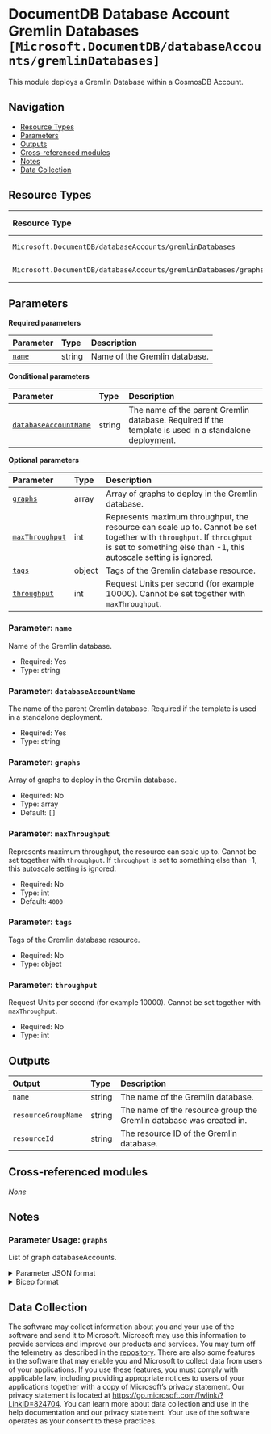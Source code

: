 # DocumentDB Database Account Gremlin Databases `[Microsoft.DocumentDB/databaseAccounts/gremlinDatabases]`

This module deploys a Gremlin Database within a CosmosDB Account.

## Navigation

- [Resource Types](#Resource-Types)
- [Parameters](#Parameters)
- [Outputs](#Outputs)
- [Cross-referenced modules](#Cross-referenced-modules)
- [Notes](#Notes)
- [Data Collection](#Data-Collection)

## Resource Types

| Resource Type | API Version |
| :-- | :-- |
| `Microsoft.DocumentDB/databaseAccounts/gremlinDatabases` | [2023-04-15](https://learn.microsoft.com/en-us/azure/templates/Microsoft.DocumentDB/2023-04-15/databaseAccounts/gremlinDatabases) |
| `Microsoft.DocumentDB/databaseAccounts/gremlinDatabases/graphs` | [2023-04-15](https://learn.microsoft.com/en-us/azure/templates/Microsoft.DocumentDB/databaseAccounts) |

## Parameters

**Required parameters**

| Parameter | Type | Description |
| :-- | :-- | :-- |
| [`name`](#parameter-name) | string | Name of the Gremlin database. |

**Conditional parameters**

| Parameter | Type | Description |
| :-- | :-- | :-- |
| [`databaseAccountName`](#parameter-databaseaccountname) | string | The name of the parent Gremlin database. Required if the template is used in a standalone deployment. |

**Optional parameters**

| Parameter | Type | Description |
| :-- | :-- | :-- |
| [`graphs`](#parameter-graphs) | array | Array of graphs to deploy in the Gremlin database. |
| [`maxThroughput`](#parameter-maxthroughput) | int | Represents maximum throughput, the resource can scale up to. Cannot be set together with `throughput`. If `throughput` is set to something else than -1, this autoscale setting is ignored. |
| [`tags`](#parameter-tags) | object | Tags of the Gremlin database resource. |
| [`throughput`](#parameter-throughput) | int | Request Units per second (for example 10000). Cannot be set together with `maxThroughput`. |

### Parameter: `name`

Name of the Gremlin database.

- Required: Yes
- Type: string

### Parameter: `databaseAccountName`

The name of the parent Gremlin database. Required if the template is used in a standalone deployment.

- Required: Yes
- Type: string

### Parameter: `graphs`

Array of graphs to deploy in the Gremlin database.

- Required: No
- Type: array
- Default: `[]`

### Parameter: `maxThroughput`

Represents maximum throughput, the resource can scale up to. Cannot be set together with `throughput`. If `throughput` is set to something else than -1, this autoscale setting is ignored.

- Required: No
- Type: int
- Default: `4000`

### Parameter: `tags`

Tags of the Gremlin database resource.

- Required: No
- Type: object

### Parameter: `throughput`

Request Units per second (for example 10000). Cannot be set together with `maxThroughput`.

- Required: No
- Type: int


## Outputs

| Output | Type | Description |
| :-- | :-- | :-- |
| `name` | string | The name of the Gremlin database. |
| `resourceGroupName` | string | The name of the resource group the Gremlin database was created in. |
| `resourceId` | string | The resource ID of the Gremlin database. |

## Cross-referenced modules

_None_

## Notes

### Parameter Usage: `graphs`

List of graph databaseAccounts.

<details>

<summary>Parameter JSON format</summary>

```json
"graphs": {
  "value": [
    {
      "name": "graph01",
      "automaticIndexing": true,
      "partitionKeyPaths": [
        "/name"
      ]
    },
    {
      "name": "graph02",
      "automaticIndexing": true,
      "partitionKeyPaths": [
        "/name"
      ]
    }
  ]
}
```

</details>

<details>

<summary>Bicep format</summary>

```bicep
graphs: [
  {
    name: 'graph01'
    automaticIndexing: true
    partitionKeyPaths: [
      '/name'
    ]
  }
  {
    name: 'graph02'
    automaticIndexing: true
    partitionKeyPaths: [
      '/name'
    ]
  }
]
```

</details>

## Data Collection

The software may collect information about you and your use of the software and send it to Microsoft. Microsoft may use this information to provide services and improve our products and services. You may turn off the telemetry as described in the [repository](https://aka.ms/avm/telemetry). There are also some features in the software that may enable you and Microsoft to collect data from users of your applications. If you use these features, you must comply with applicable law, including providing appropriate notices to users of your applications together with a copy of Microsoft’s privacy statement. Our privacy statement is located at <https://go.microsoft.com/fwlink/?LinkID=824704>. You can learn more about data collection and use in the help documentation and our privacy statement. Your use of the software operates as your consent to these practices.
